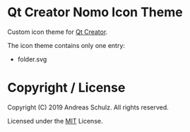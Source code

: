 # Qt Creator Nomo Icon Theme

Custom icon theme for [Qt Creator](https://www.qt.io/product/development-tools).

The icon theme contains only one entry:
 * folder.svg

# Copyright / License

Copyright (C) 2019 Andreas Schulz. All rights reserved.

Licensed under the [MIT](https://github.com/cristianadam/qt-creator-nomo-icontheme/blob/master/LICENSE) License.
